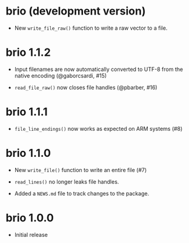# brio (development version)

* New `write_file_raw()` function to write a raw vector to a file.

# brio 1.1.2

* Input filenames are now automatically converted to UTF-8 from the native encoding (@gaborcsardi, #15)

* `read_file_raw()` now closes file handles (@pbarber, #16)

# brio 1.1.1

* `file_line_endings()` now works as expected on ARM systems (#8)

# brio 1.1.0

* New `write_file()` function to write an entire file (#7)

* `read_lines()` no longer leaks file handles.

* Added a `NEWS.md` file to track changes to the package.

# brio 1.0.0

* Initial release
